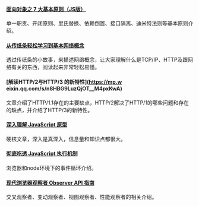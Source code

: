 
#### [面向对象之 7 大基本原则（JS版）](https://mp.weixin.qq.com/s/TjrSHIA4QUhZZIsx-GU0tA)
单一职责、开闭原则、里氏替换、依赖倒置、接口隔离、迪米特法则等基本原则介绍。

#### [从传纸条轻松学习到基本网络概念](https://mp.weixin.qq.com/s/prKCdz7zoBsziNoE93Ouog)
透过传纸条的小故事，来描述网络概念，让大家理解什么是TCP/IP、HTTP及跟网络有关的东西，阅读起来非常轻松易懂。

#### [解读HTTP/2与HTTP/3 的新特性](https://mp.w eixin.qq.com/s/n8HBG9LuzQjOT__M4pxKwA)
文章介绍了HTTP/1.1存在的主要缺点，HTTP/2解决了HTTP/1的哪些问题和存在的缺点，并介绍了HTTP/3的新特性。

#### [深入理解 JavaScript 原型](https://mp.weixin.qq.com/s/z9cU60pa60-6-MUjJXZhrg)
硬核文章，深入是真深入，信息量和知识点都很大。

#### [彻底吃透 JavaScript 执行机制](https://mp.weixin.qq.com/s/qek45SyvT2QK7qCaF6V3Eg)
浏览器和node环境下的事件循环介绍。

#### [现代浏览器观察者 Observer API 指南](https://mp.weixin.qq.com/s/I-p-pcfPDhAUKot6pdLSRg)
交叉观察者、变动观察者、视图观察者、性能观察者的相关介绍。